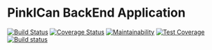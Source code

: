 # PinkICan BackEnd Application

[![Build Status](https://travis-ci.com/heycrystal/family-network.svg?token=ocHGnszUPgFT4QWVUczz&branch=master)](https://travis-ci.com/heycrystal/family-network)  [![Coverage Status](https://coveralls.io/repos/github/heycrystal/family-network-backend/badge.svg?branch=es6)](https://coveralls.io/github/heycrystal/family-network-backend?branch=es6)  [![Maintainability](https://api.codeclimate.com/v1/badges/be2235218d4942a94e32/maintainability)](https://codeclimate.com/github/heycrystal/family-network-backend/maintainability)  [![Test Coverage](https://api.codeclimate.com/v1/badges/be2235218d4942a94e32/test_coverage)](https://codeclimate.com/github/heycrystal/family-network-backend/test_coverage)  [![Build status](https://ci.appveyor.com/api/projects/status/kdh0wjer9xh953vs?svg=true)](https://ci.appveyor.com/project/heycrystal/family-network-backend)
